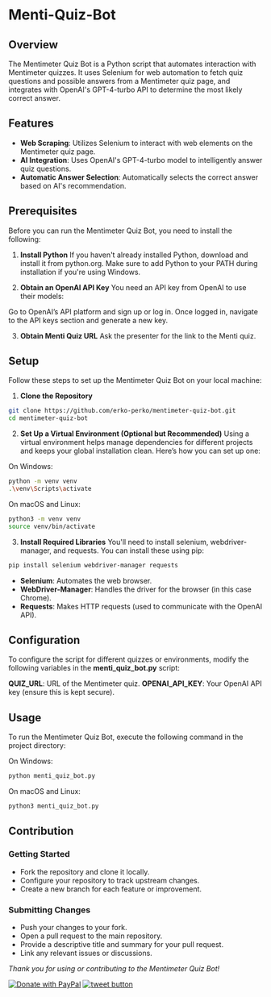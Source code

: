 # Menti-Quiz-Bot

## Overview
The Mentimeter Quiz Bot is a Python script that automates interaction with Mentimeter quizzes. It uses Selenium for web automation to fetch quiz questions and possible answers from a Mentimeter quiz page, and integrates with OpenAI's GPT-4-turbo API to determine the most likely correct answer.

## Features
- **Web Scraping**: Utilizes Selenium to interact with web elements on the Mentimeter quiz page.
- **AI Integration**: Uses OpenAI's GPT-4-turbo model to intelligently answer quiz questions.
- **Automatic Answer Selection**: Automatically selects the correct answer based on AI's recommendation.

## Prerequisites
Before you can run the Mentimeter Quiz Bot, you need to install the following:
1. **Install Python**
If you haven't already installed Python, download and install it from python.org. Make sure to add Python to your PATH during installation if you're using Windows.

2. **Obtain an OpenAI API Key**
You need an API key from OpenAI to use their models:

Go to OpenAI’s API platform and sign up or log in.
Once logged in, navigate to the API keys section and generate a new key.

3. **Obtain Menti Quiz URL**
Ask the presenter for the link to the Menti quiz.

## Setup
Follow these steps to set up the Mentimeter Quiz Bot on your local machine:

1. **Clone the Repository**
```bash
git clone https://github.com/erko-perko/mentimeter-quiz-bot.git
cd mentimeter-quiz-bot
```

2. **Set Up a Virtual Environment (Optional but Recommended)**
Using a virtual environment helps manage dependencies for different projects and keeps your global installation clean. Here’s how you can set up one:

On Windows:
```bash
python -m venv venv
.\venv\Scripts\activate
```
On macOS and Linux:
```bash
python3 -m venv venv
source venv/bin/activate
```

3. **Install Required Libraries**
You'll need to install selenium, webdriver-manager, and requests. You can install these using pip:
```bash
pip install selenium webdriver-manager requests
```
- **Selenium**: Automates the web browser.
- **WebDriver-Manager**: Handles the driver for the browser (in this case Chrome).
- **Requests**: Makes HTTP requests (used to communicate with the OpenAI API).

## Configuration
To configure the script for different quizzes or environments, modify the following variables in the **menti_quiz_bot.py** script:

**QUIZ_URL**: URL of the Mentimeter quiz.
**OPENAI_API_KEY**: Your OpenAI API key (ensure this is kept secure).

## Usage
To run the Mentimeter Quiz Bot, execute the following command in the project directory:

On Windows:
```bash
python menti_quiz_bot.py
```
On macOS and Linux:
```bash
python3 menti_quiz_bot.py
```
## Contribution

### Getting Started
- Fork the repository and clone it locally.
- Configure your repository to track upstream changes.
- Create a new branch for each feature or improvement.

### Submitting Changes
- Push your changes to your fork.
- Open a pull request to the main repository.
- Provide a descriptive title and summary for your pull request.
- Link any relevant issues or discussions.

*Thank you for using or contributing to the Mentimeter Quiz Bot!*

[![Donate with PayPal](https://img.shields.io/badge/Donate-PayPal-green.svg)](https://www.paypal.com/donate/?hosted_button_id=VN2Y3KTX28JMC)
<a href="https://twitter.com/intent/tweet?text=Check+out+this+repository!&url=https%3A%2F%2Fgithub.com%2Ferko-perko%2FMenti-Quiz-Bot&hashtags=github%2Cmenti%2Copenai%2Cgpt&original_referer=http%3A%2F%2Fgithub.com%2F&tw_p=tweetbutton" target="_blank">
  <img src="http://jpillora.com/github-twitter-button/img/tweet.png"
       alt="tweet button" title="Check out this repository!"></img>
</a>
